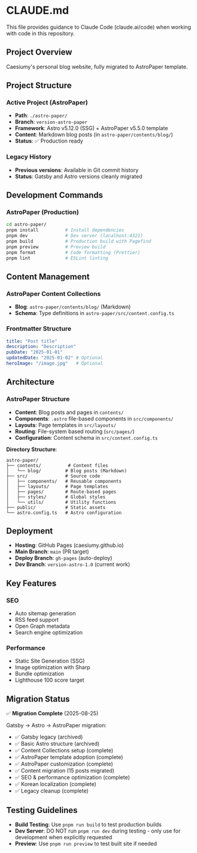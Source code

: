 # CLAUDE.md

This file provides guidance to Claude Code (claude.ai/code) when working with code in this repository.

## Project Overview

Caesiumy's personal blog website, fully migrated to AstroPaper template.

## Project Structure

### Active Project (AstroPaper)
- **Path**: `./astro-paper/`  
- **Branch**: `version-astro-paper`
- **Framework**: Astro v5.12.0 (SSG) + AstroPaper v5.5.0 template
- **Content**: Markdown blog posts (in `astro-paper/contents/blog/`)
- **Status**: ✅ Production ready

### Legacy History
- **Previous versions**: Available in Git commit history
- **Status**: Gatsby and Astro versions cleanly migrated

## Development Commands

### AstroPaper (Production)
```bash
cd astro-paper/
pnpm install          # Install dependencies
pnpm dev              # Dev server (localhost:4321)
pnpm build            # Production build with Pagefind
pnpm preview          # Preview build
pnpm format           # Code formatting (Prettier)
pnpm lint             # ESLint linting
```


## Content Management

### AstroPaper Content Collections
- **Blog**: `astro-paper/contents/blog/` (Markdown)
- **Schema**: Type definitions in `astro-paper/src/content.config.ts`

### Frontmatter Structure
```yaml
title: "Post title"
description: "Description"
pubDate: "2025-01-01"
updatedDate: "2025-01-02" # Optional
heroImage: "/image.jpg"   # Optional
```

## Architecture

### AstroPaper Structure
- **Content**: Blog posts and pages in `contents/`
- **Components**: `.astro` file-based components in `src/components/`
- **Layouts**: Page templates in `src/layouts/`
- **Routing**: File-system based routing (`src/pages/`)
- **Configuration**: Content schema in `src/content.config.ts`

**Directory Structure**:
```
astro-paper/
├── contents/          # Content files
│   └── blog/         # Blog posts (Markdown)
├── src/              # Source code
│   ├── components/   # Reusable components
│   ├── layouts/      # Page templates
│   ├── pages/        # Route-based pages
│   ├── styles/       # Global styles
│   └── utils/        # Utility functions
├── public/           # Static assets
└── astro.config.ts   # Astro configuration
```

## Deployment

- **Hosting**: GitHub Pages (caesiumy.github.io)  
- **Main Branch**: `main` (PR target)
- **Deploy Branch**: `gh-pages` (auto-deploy)
- **Dev Branch**: `version-astro-1.0` (current work)

## Key Features

### SEO
- Auto sitemap generation
- RSS feed support
- Open Graph metadata
- Search engine optimization

### Performance
- Static Site Generation (SSG)
- Image optimization with Sharp
- Bundle optimization
- Lighthouse 100 score target

## Migration Status

✅ **Migration Complete** (2025-08-25)

Gatsby → Astro → AstroPaper migration:
- ✅ Gatsby legacy (archived)
- ✅ Basic Astro structure (archived)
- ✅ Content Collections setup (complete)
- ✅ AstroPaper template adoption (complete)
- ✅ AstroPaper customization (complete)
- ✅ Content migration (15 posts migrated)
- ✅ SEO & performance optimization (complete)
- ✅ Korean localization (complete)
- ✅ Legacy cleanup (complete)

## Testing Guidelines

- **Build Testing**: Use `pnpm run build` to test production builds
- **Dev Server**: DO NOT run `pnpm run dev` during testing - only use for development when explicitly requested
- **Preview**: Use `pnpm run preview` to test built site if needed